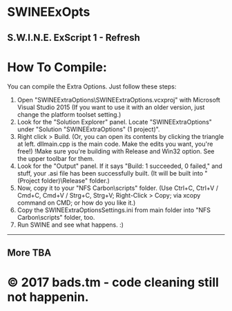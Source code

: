 # SWINEExOpts
S.W.I.N.E. ExScript 1 - Refresh
------------------------------------------------------------------------------------------------------------
# How To Compile:

You can compile the Extra Options. Just follow these steps:

1) Open "SWINEExtraOptions\SWINEExtraOptions.vcxproj" with Microsoft Visual Studio 2015 (If you want to use it with an older version, just change the platform toolset setting.)
2) Look for the "Solution Explorer" panel. Locate "SWINEExtraOptions" under "Solution "SWINEExtraOptions" (1 project)".
3) Right click > Build. (Or, you can open its contents by clicking the triangle at left. dllmain.cpp is the main code. Make the edits you want, you're free!)
!Make sure you're building with Release and Win32 option. See the upper toolbar for them.
4) Look for the "Output" panel. If it says "Build: 1 succeeded, 0 failed," and stuff, your .asi file has been successfully built. (It will be built into "(Project folder)\Release" folder.)
5) Now, copy it to your "NFS Carbon\scripts" folder. (Use Ctrl+C, Ctrl+V / Cmd+C, Cmd+V / Strg+C, Strg+V; Right-Click > Copy; via xcopy command on CMD; or how do you like it.)
6) Copy the SWINEExtraOptionsSettings.ini from main folder into "NFS Carbon\scripts" folder, too.
7) Run SWINE and see what happens. :)
------------------------------------------------------------------------------------------------------------
More TBA
------------------------------------------------------------------------------------------------------------
# © 2017 bads.tm - code cleaning still not happenin.
